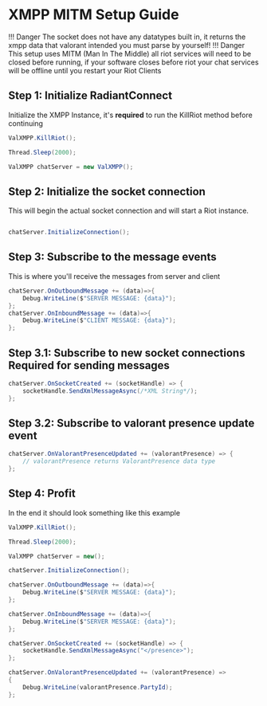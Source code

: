 # XMPP MITM Setup Guide

!!! Danger 
	The socket does not have any datatypes built in, it returns the xmpp data that valorant intended you must parse by yourself!
!!! Danger 
	This setup uses MITM (Man In The Middle) all riot services will need to be closed before running, if your software closes before riot your chat services will be offline until you restart your Riot Clients

## Step 1: Initialize RadiantConnect 

Initialize the XMPP Instance, it's **required** to run the KillRiot method before continuing

```csharp
ValXMPP.KillRiot();

Thread.Sleep(2000);

ValXMPP chatServer = new ValXMPP();
```

## Step 2: Initialize the socket connection

This will begin the actual socket connection and will start a Riot instance.

```csharp

chatServer.InitializeConnection();
```

## Step 3: Subscribe to the message events

This is where you'll receive the messages from server and client

```csharp
chatServer.OnOutboundMessage += (data)=>{
	Debug.WriteLine($"SERVER MESSAGE: {data}");
};
chatServer.OnInboundMessage += (data)=>{
	Debug.WriteLine($"CLIENT MESSAGE: {data}");
};
```

## Step 3.1: Subscribe to new socket connections **Required for sending messages**
```csharp
chatServer.OnSocketCreated += (socketHandle) => {
	socketHandle.SendXmlMessageAsync(/*XML String*/);
};
```

## Step 3.2: Subscribe to valorant presence update event

```csharp
chatServer.OnValorantPresenceUpdated += (valorantPresence) => {
	// valorantPresence returns ValorantPresence data type
};
```

## Step 4: Profit

In the end it should look something like this example

```csharp
ValXMPP.KillRiot();

Thread.Sleep(2000);

ValXMPP chatServer = new();

chatServer.InitializeConnection();

chatServer.OnOutboundMessage += (data)=>{
	Debug.WriteLine($"SERVER MESSAGE: {data}");
};

chatServer.OnInboundMessage += (data)=>{
	Debug.WriteLine($"SERVER MESSAGE: {data}");
};

chatServer.OnSocketCreated += (socketHandle) => {
	socketHandle.SendXmlMessageAsync("</presence>");
};

chatServer.OnValorantPresenceUpdated += (valorantPresence) =>
{
	Debug.WriteLine(valorantPresence.PartyId);
};
```